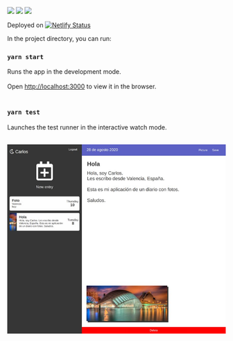 ![](https://img.shields.io/badge/Framework-React%2017-informational?style=flat&logo=React&logoColor=white&color=darkblue)
![](https://img.shields.io/badge/Preprocessor-Sass-informational?style=flat&logo=sass&logoColor=white&color=ff69b4)
![](https://img.shields.io/badge/Auth-Firebase-informational?style=flat&logo=firebase&logoColor=white&color=orange)

Deployed on [![Netlify Status](https://api.netlify.com/api/v1/badges/0b5767bf-e8b6-404c-bc43-c0da402ddd6d/deploy-status)](https://app.netlify.com/sites/real-journal-app/deploys)

In the project directory, you can run:

### `yarn start`

Runs the app in the development mode.<br /><br />
Open [http://localhost:3000](http://localhost:3000) to view it in the browser.<br /><br />

### `yarn test`

Launches the test runner in the interactive watch mode.<br /><br />


![real-journal-app](https://raw.githubusercontent.com/cesantaniello/react-redux-journal-app/main/public/real-journal-app.netlify.app_.jpg)
